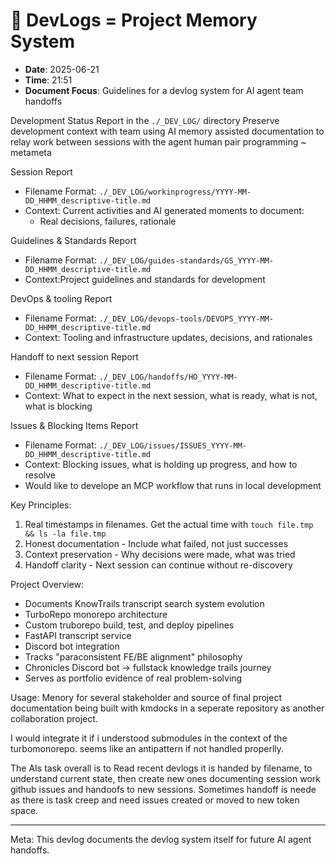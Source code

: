 
# 🤖 DevLogs = Project Memory System

- **Date**: 2025-06-21
- **Time**: 21:51
- **Document Focus**: Guidelines for a devlog system for AI agent team handoffs

Development Status Report in the `./_DEV_LOG/` directory Preserve development context with team using AI memory assisted documentation to relay work between sessions with the agent human pair programming ~ metameta 

Session Report 
- Filename Format: `./_DEV_LOG/workinprogress/YYYY-MM-DD_HHMM_descriptive-title.md`
- Context: Current activities and AI generated moments to document:
  -  Real decisions, failures, rationale

Guidelines & Standards Report
- Filename Format: `./_DEV_LOG/guides-standards/GS_YYYY-MM-DD_HHMM_descriptive-title.md`
- Context:Project guidelines and standards for development 

DevOps & tooling Report 
- Filename Format: `./_DEV_LOG/devops-tools/DEVOPS_YYYY-MM-DD_HHMM_descriptive-title.md`
- Context: Tooling and infrastructure updates, decisions, and rationales

Handoff to next session Report
- Filename Format: `./_DEV_LOG/handoffs/HO_YYYY-MM-DD_HHMM_descriptive-title.md`
- Context: What to expect in the next session, what is ready, what is not, what is blocking

Issues & Blocking Items Report
- Filename Format: `./_DEV_LOG/issues/ISSUES_YYYY-MM-DD_HHMM_descriptive-title.md`
- Context: Blocking issues, what is holding up progress, and how to resolve
- Would like to develope an MCP workflow that runs in local development

Key Principles:
1. Real timestamps in filenames. Get the actual time with `touch file.tmp && ls -la file.tmp` 
2. Honest documentation - Include what failed, not just successes  
3. Context preservation - Why decisions were made, what was tried
4. Handoff clarity - Next session can continue without re-discovery

Project Overview:
- Documents KnowTrails transcript search system evolution
- TurboRepo monorepo architecture
- Custom truborepo build, test, and deploy pipelines 
- FastAPI transcript service
- Discord bot integration
- Tracks "paraconsistent FE/BE alignment" philosophy  
- Chronicles Discord bot → fullstack knowledge trails journey
- Serves as portfolio evidence of real problem-solving

Usage: Menory for several stakeholder and source of final project documentation being built with kmdocks in a seperate repository as another collaboration project.

I would integrate it if i understood submodules in the context of the turbomonorepo.  seems like an antipattern if not handled properlly.

The AIs task overall is to Read recent devlogs it is handed by filename, to understand current state, then create new ones documenting session work github issues and handoofs to new sessions. Sometimes handoff is neede as there is task creep and need issues created or moved to new token space.

---

Meta: This devlog documents the devlog system itself for future AI agent handoffs.

